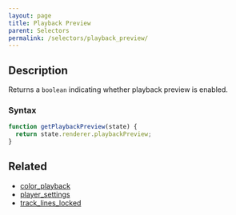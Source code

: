 ```yaml
---
layout: page
title: Playback Preview
parent: Selectors
permalink: /selectors/playback_preview/
---
```


## Description

Returns a `boolean` indicating whether playback preview is enabled.

### Syntax

```js
function getPlaybackPreview(state) {
  return state.renderer.playbackPreview;
}
```

## Related

- [color_playback](./color_playback.md)
- [player_settings](./player_settings.md)
- [track_lines_locked](./track_lines_locked.md)
